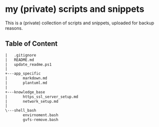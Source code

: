 
# my (private) scripts and snippets

This is a (private) collection of scripts and snippets, uploaded for backup reasons.

## Table of Content

```apache
|   .gitignore
|   README.md
|   update_readme.ps1
|   
+---app_specific
|       markdown.md
|       plantuml.md
|       
+---knowledge_base
|       https_ssl_server_setup.md
|       network_setup.md
|       
\---shell_bash
        envirnoment.bash
        gvfs-remove.bash
```
